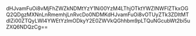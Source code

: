 dHJvamFuOi8vMjFhZWZkNDMtYzY1Ni00YzM4LThjOTktYWZlNWFlZTkxOGQ2QDgzMXNnLnRmemhjLnRvcDo0NDMKdHJvamFuOi8vOTUyZTk3ZDItMTdlZi00ZTQyLWI4YWEtYzlmODkyY2E0ZWVkQGhhbm9pLTQuNGcubWt2bi5uZXQ6NDQzCg==